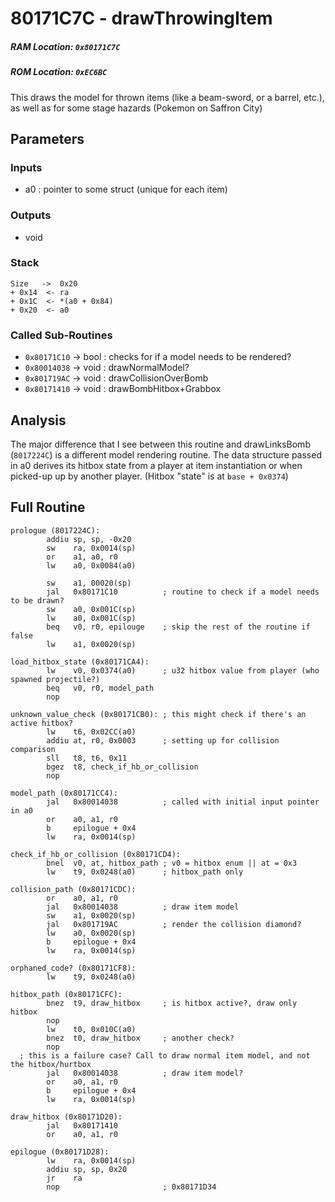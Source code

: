 # 80171C7C - drawThrowingItem
##### RAM Location: `0x80171C7C`
##### ROM Location: `0xEC6BC`

This draws the model for thrown items (like a beam-sword, or a barrel, etc.), as well as for some stage hazards (Pokemon on Saffron City)

## Parameters
### Inputs
* a0 : pointer to some struct (unique for each item)
### Outputs
* void

### Stack
```
Size   ->  0x20
+ 0x14  <- ra
+ 0x1C  <- *(a0 + 0x84)
+ 0x20  <- a0
```

### Called Sub-Routines
* `0x80171C10` -> bool : checks for if a model needs to be rendered?
* `0x80014038` -> void : drawNormalModel?
* `0x801719AC` -> void : drawCollisionOverBomb
* `0x80171410` -> void : drawBombHitbox+Grabbox


## Analysis
The major difference that I see between this routine and drawLinksBomb (`8017224C`) is a different model rendering routine.
The data structure passed in a0 derives its hitbox state from a player at item instantiation or when picked-up up by another player. (Hitbox "state" is at `base + 0x0374`)

## Full Routine
```Assembly
prologue (8017224C):
        addiu sp, sp, -0x20
        sw    ra, 0x0014(sp)
        or    a1, a0, r0
        lw    a0, 0x0084(a0)

        sw    a1, 00020(sp)
        jal   0x80171C10          ; routine to check if a model needs to be drawn?
        sw    a0, 0x001C(sp)
        lw    a0, 0x001C(sp)
        beq   v0, r0, epilouge    ; skip the rest of the routine if false
        lw    a1, 0x0020(sp)

load_hitbox_state (0x80171CA4):
        lw    v0, 0x0374(a0)      ; u32 hitbox value from player (who spawned projectile?)
        beq   v0, r0, model_path
        nop

unknown_value_check (0x80171CB0): ; this might check if there's an active hitbox?
        lw    t6, 0x02CC(a0)
        addiu at, r0, 0x0003      ; setting up for collision comparison
        sll   t8, t6, 0x11
        bgez  t8, check_if_hb_or_collision
        nop

model_path (0x80171CC4):
        jal   0x80014038          ; called with initial input pointer in a0
        or    a0, a1, r0
        b     epilogue + 0x4
        lw    ra, 0x0014(sp)

check_if_hb_or_collision (0x80171CD4):
        bnel  v0, at, hitbox_path ; v0 = hitbox enum || at = 0x3
        lw    t9, 0x0248(a0)      ; hitbox_path only

collision_path (0x80171CDC):
        or    a0, a1, r0
        jal   0x80014038          ; draw item model
        sw    a1, 0x0020(sp)
        jal   0x801719AC          ; render the collision diamond?
        lw    a0, 0x0020(sp)
        b     epilogue + 0x4
        lw    ra, 0x0014(sp)

orphaned_code? (0x80171CF8):
        lw    t9, 0x0248(a0)

hitbox_path (0x80171CFC):
        bnez  t9, draw_hitbox     ; is hitbox active?, draw only hitbox
        nop
        lw    t0, 0x010C(a0)
        bnez  t0, draw_hitbox     ; another check?
        nop
  ; this is a failure case? Call to draw normal item model, and not the hitbox/hurtbox
        jal   0x80014038          ; draw item model?
        or    a0, a1, r0
        b     epilogue + 0x4
        lw    ra, 0x0014(sp)

draw_hitbox (0x80171D20):
        jal   0x80171410
        or    a0, a1, r0

epilogue (0x80171D28):
        lw    ra, 0x0014(sp)
        addiu sp, sp, 0x20
        jr    ra
        nop                       ; 0x80171D34
```
